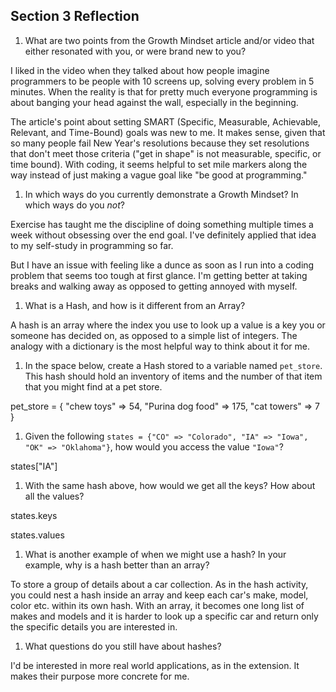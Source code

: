 ## Section 3 Reflection

1. What are two points from the Growth Mindset article and/or video that either resonated with you, or were brand new to you?

I liked in the video when they talked about how people imagine programmers to be people with 10 screens up, solving every problem in 5 minutes. When the reality is that for pretty much everyone programming is about banging your head against the wall, especially in the beginning.

The article's point about setting SMART (Specific, Measurable, Achievable, Relevant, and Time-Bound) goals was new to me. It makes sense, given that so many people fail New Year's resolutions because they set resolutions that don't meet those criteria ("get in shape" is not measurable, specific, or time bound). With coding, it seems helpful to set mile markers along the way instead of just making a vague goal like "be good at programming."

1. In which ways do you currently demonstrate a Growth Mindset? In which ways do you _not_?

Exercise has taught me the discipline of doing something multiple times a week without obsessing over the end goal. I've definitely applied that idea to my self-study in programming so far.

But I have an issue with feeling like a dunce as soon as I run into a coding problem that seems too tough at first glance. I'm getting better at taking breaks and walking away as opposed to getting annoyed with myself.

1. What is a Hash, and how is it different from an Array?

A hash is an array where the index you use to look up a value is a key you or someone has decided on, as opposed to a simple list of integers. The analogy with a dictionary is the most helpful way to think about it for me.

1. In the space below, create a Hash stored to a variable named `pet_store`.  This hash should hold an inventory of items and the number of that item that you might find at a pet store.

pet_store = {
  "chew toys" => 54,
  "Purina dog food" => 175,
  "cat towers" => 7
}
1. Given the following `states = {"CO" => "Colorado", "IA" => "Iowa", "OK" => "Oklahoma"}`, how would you access the value `"Iowa"`?

states["IA"]

1. With the same hash above, how would we get all the keys?  How about all the values?

states.keys

states.values

1. What is another example of when we might use a hash?  In your example, why is a hash better than an array?

To store a group of details about a car collection. As in the hash activity, you could nest a hash inside an array and keep each car's make, model, color etc. within its own hash. With an array, it becomes one long list of makes and models and it is harder to look up a specific car and return only the specific details you are interested in.

1. What questions do you still have about hashes?

I'd be interested in more real world applications, as in the extension. It makes their purpose more concrete for me.
